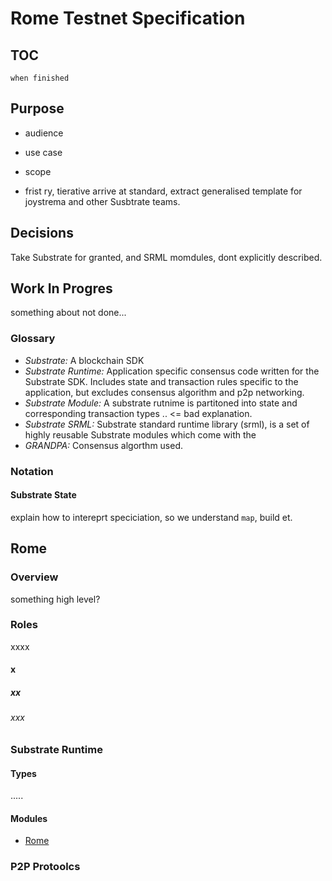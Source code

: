 # Rome Testnet Specification

## TOC

`when finished`

## Purpose

- audience
- use case
- scope

- frist ry, tierative arrive at standard, extract generalised template for joystrema and other Susbtrate teams.

## Decisions

Take Substrate for granted, and SRML momdules, dont explicitly described.

## Work In Progres

something about not done...

### Glossary

- *Substrate:* A blockchain SDK
- *Substrate Runtime:* Application specific consensus code written for the Substrate SDK. Includes state and transaction rules specific to the application, but excludes consensus algorithm and p2p networking.
- *Substrate Module:* A substrate rutnime is partitoned into state and corresponding transaction types .. <= bad explanation.
- *Substrate SRML:* Substrate standard runtime library (srml), is a set of highly reusable Substrate modules which come with the
- *GRANDPA:* Consensus algorthm used.

### Notation

#### Substrate State

explain how to intereprt speciciation, so we understand `map`, build et.

## Rome

### Overview

something high level?

### Roles

xxxx


#### x
##### xx
###### xxx

### Substrate Runtime

#### Types

.....

#### Modules

- [Rome](rome-module.md)

### P2P Protoolcs
